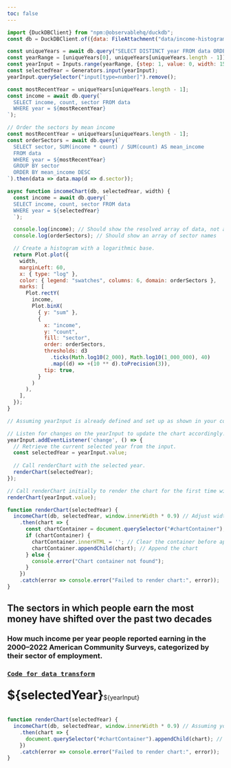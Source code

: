 ```yaml
---
toc: false
---
```


```js
import {DuckDBClient} from "npm:@observablehq/duckdb";
const db = DuckDBClient.of({data: FileAttachment("data/income-histogram-historical.parquet")});
```

```js
const uniqueYears = await db.query("SELECT DISTINCT year FROM data ORDER BY year").then(data => data.map(d => d.year));
const yearRange = [uniqueYears[0], uniqueYears[uniqueYears.length - 1]]; // Min and Max years
const yearInput = Inputs.range(yearRange, {step: 1, value: 0, width: 150});
const selectedYear = Generators.input(yearInput);
yearInput.querySelector("input[type=number]").remove();
```

```js
const mostRecentYear = uniqueYears[uniqueYears.length - 1];
const income = await db.query(`
  SELECT income, count, sector FROM data
  WHERE year = ${mostRecentYear}
`); 
```

```js
// Order the sectors by mean income
const mostRecentYear = uniqueYears[uniqueYears.length - 1];
const orderSectors = await db.query(`
  SELECT sector, SUM(income * count) / SUM(count) AS mean_income
  FROM data
  WHERE year = ${mostRecentYear}
  GROUP BY sector
  ORDER BY mean_income DESC
`).then(data => data.map(d => d.sector));
```

```js
async function incomeChart(db, selectedYear, width) {
  const income = await db.query(`
  SELECT income, count, sector FROM data
  WHERE year = ${selectedYear}
  `); 

  console.log(income); // Should show the resolved array of data, not a promise
  console.log(orderSectors); // Should show an array of sector names

  // Create a histogram with a logarithmic base.
  return Plot.plot({
    width,
    marginLeft: 60,
    x: { type: "log" },
    color: { legend: "swatches", columns: 6, domain: orderSectors },
    marks: [
      Plot.rectY(
        income,
        Plot.binX(
          { y: "sum" },
          {
            x: "income",
            y: "count",
            fill: "sector",
            order: orderSectors,
            thresholds: d3
              .ticks(Math.log10(2_000), Math.log10(1_000_000), 40)
              .map((d) => +(10 ** d).toPrecision(3)),
            tip: true,
          }
        )
      ),
    ],
  });
}
```

```js
// Assuming yearInput is already defined and set up as shown in your code.

// Listen for changes on the yearInput to update the chart accordingly.
yearInput.addEventListener('change', () => {
  // Retrieve the current selected year from the input.
  const selectedYear = yearInput.value;
  
  // Call renderChart with the selected year.
  renderChart(selectedYear);
});

// Call renderChart initially to render the chart for the first time with the most recent year or a default year.
renderChart(yearInput.value);

function renderChart(selectedYear) {
  incomeChart(db, selectedYear, window.innerWidth * 0.9) // Adjust width as needed
    .then(chart => {
      const chartContainer = document.querySelector("#chartContainer");
      if (chartContainer) {
        chartContainer.innerHTML = ''; // Clear the container before appending new content
        chartContainer.appendChild(chart); // Append the chart
      } else {
        console.error("Chart container not found");
      }
    })
    .catch(error => console.error("Failed to render chart:", error));
}
```

<div class="card">
  <h2>The sectors in which people earn the most money have shifted over the past two decades</h2>
  <h3>How much income per year people reported earning in the 2000–2022 American Community Surveys, categorized by their sector of employment.</h3>
  <h3><code style="font-size: 90%;"><a href="https://github.com/jaanli/exploring_american_community_survey_data/blob/main/american_community_survey/models/public_use_microdata_sample/figures/income-histogram-with-sector-historical-inflation-adjusted-industry-mapped.sql">Code for data transform</a></code></h3>
  <div style="display: flex; align-items: center;">
  <h1 style="margin-top: 0.5rem;">${selectedYear}</h1>
  ${yearInput}
  </div>
  <div id="chartContainer"></div>
</div>


```js
function renderChart(selectedYear) {
  incomeChart(db, selectedYear, window.innerWidth * 0.9) // Assuming you want to use 90% of the window width for the chart
    .then(chart => {
      document.querySelector("#chartContainer").appendChild(chart); // Append the new chart
    })
    .catch(error => console.error("Failed to render chart:", error));
}
```
